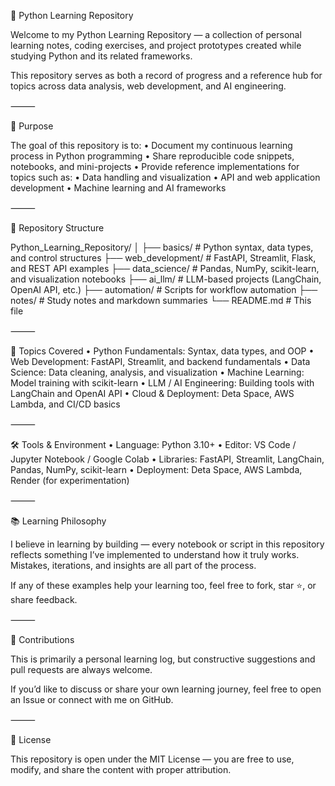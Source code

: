 🐍 Python Learning Repository

Welcome to my Python Learning Repository — a collection of personal learning notes, coding exercises, and project prototypes created while studying Python and its related frameworks.

This repository serves as both a record of progress and a reference hub for topics across data analysis, web development, and AI engineering.

⸻

📘 Purpose

The goal of this repository is to:
	•	Document my continuous learning process in Python programming
	•	Share reproducible code snippets, notebooks, and mini-projects
	•	Provide reference implementations for topics such as:
	•	Data handling and visualization
	•	API and web application development
	•	Machine learning and AI frameworks

⸻

🧩 Repository Structure

Python_Learning_Repository/
│
├── basics/                # Python syntax, data types, and control structures
├── web_development/       # FastAPI, Streamlit, Flask, and REST API examples
├── data_science/          # Pandas, NumPy, scikit-learn, and visualization notebooks
├── ai_llm/                # LLM-based projects (LangChain, OpenAI API, etc.)
├── automation/            # Scripts for workflow automation
├── notes/                 # Study notes and markdown summaries
└── README.md              # This file


⸻

🚀 Topics Covered
	•	Python Fundamentals: Syntax, data types, and OOP
	•	Web Development: FastAPI, Streamlit, and backend fundamentals
	•	Data Science: Data cleaning, analysis, and visualization
	•	Machine Learning: Model training with scikit-learn
	•	LLM / AI Engineering: Building tools with LangChain and OpenAI API
	•	Cloud & Deployment: Deta Space, AWS Lambda, and CI/CD basics

⸻

🛠️ Tools & Environment
	•	Language: Python 3.10+
	•	Editor: VS Code / Jupyter Notebook / Google Colab
	•	Libraries: FastAPI, Streamlit, LangChain, Pandas, NumPy, scikit-learn
	•	Deployment: Deta Space, AWS Lambda, Render (for experimentation)

⸻

📚 Learning Philosophy

I believe in learning by building — every notebook or script in this repository reflects something I’ve implemented to understand how it truly works.
Mistakes, iterations, and insights are all part of the process.

If any of these examples help your learning too, feel free to fork, star ⭐, or share feedback.

⸻

🤝 Contributions

This is primarily a personal learning log, but constructive suggestions and pull requests are always welcome.

If you’d like to discuss or share your own learning journey, feel free to open an Issue or connect with me on GitHub.

⸻

🧠 License

This repository is open under the MIT License — you are free to use, modify, and share the content with proper attribution.

